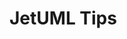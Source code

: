 # JetUML Tips

<div id=body></div>

<script src="https://ajax.googleapis.com/ajax/libs/jquery/3.5.1/jquery.min.js"></script>

<script>

  jQuery.get('src/ca/mcgill/cs/jetuml/JetUML.properties', data => 
    {
      var numTips = 0;
      var lines = data.split("\n");
      for(var i = 0; i<lines.length; i++)
      {
      	var line = lines[i];
      	if (line.includes("tips.quantity="))
      	{
      		numTips = line.split("tips.quantity=")[1];
      		break;
      	}
      }

      for(var j = 1; j <= numTips; j++)
      {
        var tipFileName = "tip-" + j + ".json";
        var tipPath = "tipdata/tips/" + tipFileName;
        $.getJSON(tipPath, data =>
          {
          	var collapsibleTip = $('<button/>', 
          	{
              text: data["title"],
              id: 'button_j',
              class: 'collapsible',
              click: function () { alert('hi'); }
            });
            $("#boddy").append(collapsibleTip);
          }
        );
      }
    }
  );

</script>